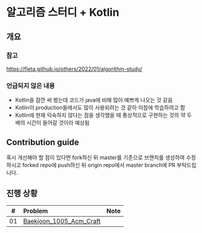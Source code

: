 # 알고리즘 스터디 + Kotlin

## 개요 

### 참고

https://fleta.github.io/others/2022/01/algorithm-study/

### 언급되지 않은 내용
 
- Kotlin을 잠깐 써 봤는데 코드가 java에 비해 많이 예쁘게 나오는 것 같음
- Kotlin이 production들에서도 많이 사용되려는 것 같아 이참에 학습하려고 함
- Kotlin에 현재 익숙하지 않다는 점을 생각했을 때 통상적으로 구현하는 것의 약 두 배의 시간이 들어갈 것이라 예상됨

## Contribution guide

혹시 개선해야 할 점이 있다면 fork하신 뒤 master를 기준으로 브랜치를 생성하여 수정하시고 forked repo에 push하신 뒤 origin repo에서 master branch에 PR 부탁드립니다.

## 진행 상황

|  #  | Problem                                                  | Note |
| :-: | :------------------------------------------------------- | :--- |
| 01  | [Baekjoon_1005_Acm_Craft](./src/main/kotlin/io/fleta/acmicpc/baekjoon/Prob1005.kt) |      |

